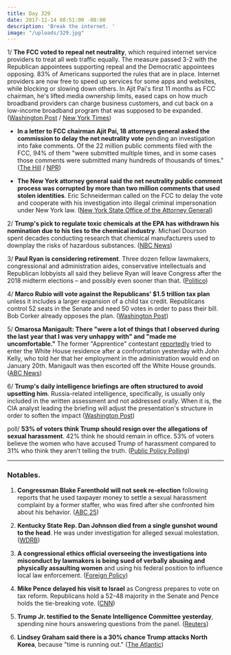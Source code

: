 ```yaml
---
title: Day 329
date: 2017-12-14 08:51:00 -08:00
description: 'Break the internet. '
image: "/uploads/329.jpg"
---
```


1/ **The FCC voted to repeal net neutrality**, which required internet service providers to treat all web traffic equally. The measure passed 3-2 with the Republican appointees supporting repeal and the Democratic appointees opposing. 83% of Americans supported the rules that are in place. Internet providers are now free to speed up services for some apps and websites, while blocking or slowing down others. In Ajit Pai's first 11 months as FCC chairman, he's lifted media ownership limits, eased caps on how much broadband providers can charge business customers, and cut back on a low-income broadband program that was supposed to be expanded. ([Washington Post](https://www.washingtonpost.com/news/the-switch/wp/2017/12/14/the-fcc-is-expected-to-repeal-its-net-neutrality-rules-today-in-a-sweeping-act-of-deregulation/) / [New York Times](https://www.nytimes.com/2017/12/14/technology/net-neutrality-repeal-vote.html))

* **In a letter to FCC chairman Ajit Pai, 18 attorneys general asked the commission to delay the net neutrality vote** pending an investigation into fake comments. Of the 22 million public comments filed with the FCC, 94% of them "were submitted multiple times, and in some cases those comments were submitted many hundreds of thousands of times." ([The Hill](http://thehill.com/policy/technology/364833-18-attorneys-general-ask-fcc-to-delay-net-neutrality-vote-for-fake-comments) / [NPR](https://www.npr.org/2017/12/14/570262688/as-fcc-prepares-net-neutrality-vote-study-finds-millions-of-fake-comments))

* **The New York attorney general said the net neutrality public comment process was corrupted by more than two million comments  that used stolen identities**. Eric Schneiderman called on the FCC to delay the vote and cooperate with his investigation into illegal criminal impersonation under New York law. ([New York State Office of the Attorney General](https://ag.ny.gov/press-release/ag-schneiderman-releases-new-details-investigation-fake-net-neutrality-comments))

2/ **Trump's pick to regulate toxic chemicals at the EPA has withdrawn his nomination due to his ties to the chemical industry**. Michael Dourson spent decades conducting research that chemical manufacturers used to downplay the risks of hazardous substances. ([NBC News](https://www.nbcnews.com/politics/white-house/trump-s-controversial-pick-epa-post-withdraws-nomination-n829596))

3/ **Paul Ryan is considering retirement**. Three dozen fellow lawmakers, congressional and administration aides, conservative intellectuals and Republican lobbyists all said they believe Ryan will leave Congress after the 2018 midterm elections – and possibly even sooner than that. ([Politico](https://www.politico.com/magazine/story/2017/12/14/paul-ryan-retire-speaker-ready-leave-washington-216103))

4/ **Marco Rubio will vote against the Republicans' $1.5 trillion tax plan** unless it includes a larger expansion of a child tax credit. Republicans control 52 seats in the Senate and need 50 votes in order to pass their bill. Bob Corker already opposes the plan. ([Washington Post](https://www.washingtonpost.com/business/economy/rubio-to-vote-against-gop-tax-bill-unless-tax-credit-for-working-poor-is-expanded/2017/12/14/8be53a22-e0f9-11e7-89e8-edec16379010_story.html))

5/ **Omarosa Manigault: There "were a lot of things that I observed during the last year that I was very unhappy with" and "made me uncomfortable."** The former "Apprentice" contestant [reportedly](http://thehill.com/homenews/administration/364827-omarosa-tripped-white-house-alarms-report) tried to enter the White House residence after a confrontation yesterday with John Kelly, who told her that her employment in the administration would end on January 20th. Manigault was then escorted off the White House grounds. ([ABC News](http://abcnews.go.com/Politics/omarosa-manigault-speaks-wh-exit-things-made-uncomfortable/story?id=51786749))

6/ **Trump's daily intelligence briefings are often structured to avoid upsetting him**. Russia-related intelligence, specifically, is usually only included in the written assessment and not addressed orally. When it is, the CIA analyst leading the briefing will adjust the presentation's structure in order to soften the impact ([Washington Post](https://www.washingtonpost.com/graphics/2017/world/national-security/donald-trump-pursues-vladimir-putin-russian-election-hacking/?tid=a_inl))

poll/ **53% of voters think Trump should resign over the allegations of sexual harassment**. 42% think he should remain in office. 53% of voters believe the women who have accused Trump of harassment compared to 31% who think they aren’t telling the truth. ([Public Policy Polling](https://www.publicpolicypolling.com/polls/voters-think-trump-resign-harassment-allegations/))

---

### Notables.

1. **Congressman Blake Farenthold will not seek re-election** following reports that he used taxpayer money to settle a sexual harassment complaint by a former staffer, who was fired after she confronted him about his behavior. ([ABC 25](http://www.crossroadstoday.com/story/37066030/farenthold-calls-it-quits))

2. **Kentucky State Rep. Dan Johnson died from a single gunshot wound to the head**. He was under investigation for alleged sexual molestation. ([WDRB](http://www.wdrb.com/story/37062873/kentucky-state-rep-dan-johnson-dies-of-probable-suicide-in-mt-washington))

3. **A congressional ethics official overseeing the investigations into misconduct by lawmakers is being sued of verbally abusing and physically assaulting women** and using his federal position to influence local law enforcement. ([Foreign Policy](http://foreignpolicy.com/2017/12/14/head-of-congressional-ethics-office-sued-for-abusing-position-accused-of-assaulting-women/))

4. **Mike Pence delayed his visit to Israel** as Congress prepares to vote on tax reform. Republicans hold a 52-48 majority in the Senate and Pence holds the tie-breaking vote. ([CNN](https://www.cnn.com/2017/12/14/politics/pence-israel-visit-delayed/index.html))

5. **Trump Jr. testified to the Senate Intelligence Committee yesterday**, spending nine hours answering questions from the panel. ([Reuters](https://www.reuters.com/article/us-usa-trump-russia-son/trumps-eldest-son-testifies-to-senate-committee-in-russia-probe-idUSKBN1E72AF))

6. **Lindsey Graham said there is a 30% chance Trump attacks North Korea**, because "time is running out." ([The Atlantic](https://www.theatlantic.com/international/archive/2017/12/lindsey-graham-war-north-korea-trump/548381/))